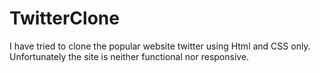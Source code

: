 # TwitterClone
I have tried to clone the popular website twitter using Html and CSS only. Unfortunately the site is neither functional nor responsive.
